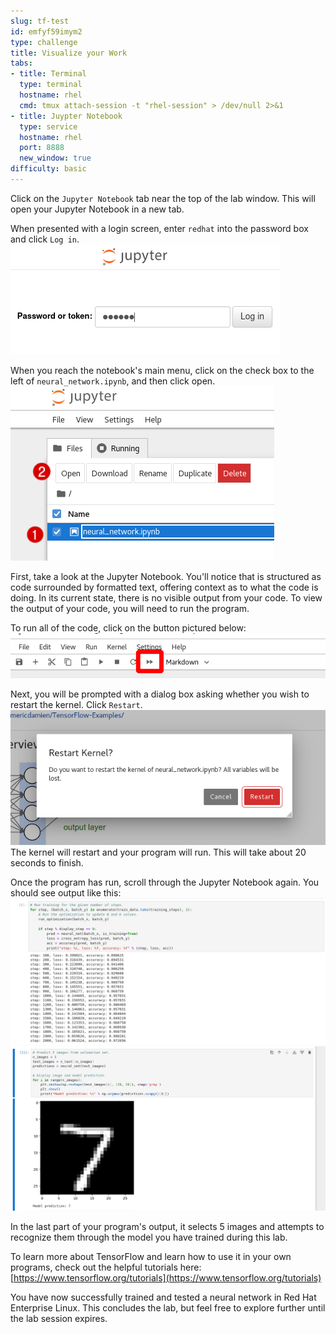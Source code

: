 ```yaml
---
slug: tf-test
id: emfyf59imym2
type: challenge
title: Visualize your Work
tabs:
- title: Terminal
  type: terminal
  hostname: rhel
  cmd: tmux attach-session -t "rhel-session" > /dev/null 2>&1
- title: Juypter Notebook
  type: service
  hostname: rhel
  port: 8888
  new_window: true
difficulty: basic
---
```

Click on the `Jupyter Notebook` tab near the top of the lab window. This will open your Jupyter Notebook in a new tab.

When presented with a login screen, enter `redhat` into the password box and click `Log in`.
![](../assets/jupyter-login.png)

When you reach the notebook's main menu, click on the check box to the left of `neural_network.ipynb`, and then click open.
![](../assets/neural_network_open.png)

First, take a look at the Jupyter Notebook. You'll notice that is structured as code surrounded by formatted text, offering context as to what the code is doing. In its current state, there is no visible output from your code. To view the output of your code, you will need to run the program.

To run all of the code, click on the button pictured below:
![](../assets/jupyter_play_neural.png)

Next, you will be prompted with a dialog box asking whether you wish to restart the kernel. Click `Restart`.
![](../assets/jupyter_run_all_neural.png)
The kernel will restart and your program will run. This will take about 20 seconds to finish.

Once the program has run, scroll through the Jupyter Notebook again. You should see output like this:
![](../assets/tf_numerical_output.png)
![](../assets/tf_model_test.png)

In the last part of your program's output, it selects 5 images and attempts to recognize them through the model you have trained during this lab.

To learn more about TensorFlow and learn how to use it in your own programs, check out the helpful tutorials here:
[https://www.tensorflow.org/tutorials](https://www.tensorflow.org/tutorials)

You have now successfully trained and tested a neural network in Red Hat Enterprise Linux. This concludes the lab, but feel free to explore further until the lab session expires.
